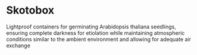 # Skotobox
Lightproof containers for germinating Arabidopsis thaliana seedlings, ensuring complete darkness for etiolation while maintaining atmospheric conditions similar to the ambient environment and allowing for adequate air exchange
